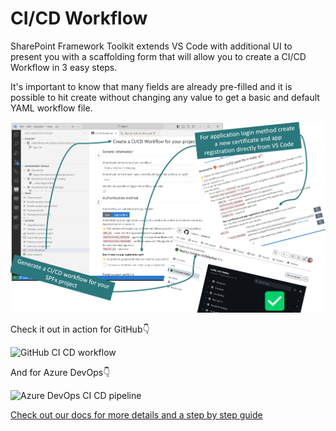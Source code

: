 # CI/CD Workflow

SharePoint Framework Toolkit extends VS Code with additional UI to present you with a scaffolding form that will allow you to create a CI/CD Workflow in 3 easy steps.

It's important to know that many fields are already pre-filled and it is possible to hit create without changing any value to get a basic and default YAML workflow file.

![CI CD pipeline](../images/CICD-pipeline.png)

Check it out in action for GitHub👇

![GitHub CI CD workflow](../images/gh-ci-cd.gif)

And for Azure DevOps👇

![Azure DevOps CI CD pipeline](../images/azdo-ci-cd.gif)

[Check out our docs for more details and a step by step guide](https://pnp.github.io/vscode-viva/features/actions/#cicd-workflow)